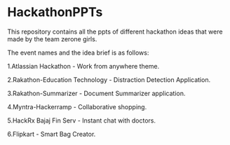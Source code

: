 # HackathonPPTs
This repository contains all the ppts of different hackathon ideas that were made by the team zerone girls.

The event names and the idea brief is as follows:

1.Atlassian Hackathon - Work from anywhere theme.

2.Rakathon-Education Technology - Distraction Detection Application.

3.Rakathon-Summarizer - Document Summarizer application.

4.Myntra-Hackerramp - Collaborative shopping.

5.HackRx Bajaj Fin Serv - Instant chat with doctors.

6.Flipkart - Smart Bag Creator.
